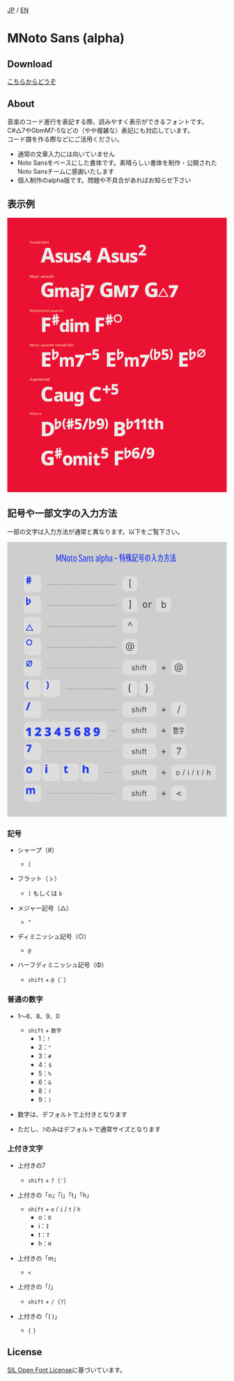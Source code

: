 [JP](README.md) / [EN](README-EN.md)

# MNoto Sans (alpha)

## Download

[こちらからどうぞ](font)

## About

音楽のコード進行を表記する際、読みやすく表示ができるフォントです。  
C#△7やGbmM7-5などの（やや複雑な）表記にも対応しています。  
コード譜を作る際などにご活用ください。

* 通常の文章入力には向いていません
* Noto Sansをベースにした書体です。素晴らしい書体を制作・公開されたNoto Sansチームに感謝いたします
* 個人制作のalpha版です。問題や不具合があればお知らせ下さい

## 表示例
<img width="700" alt="Image" src=./img/MNSa_3.png />

## 記号や一部文字の入力方法

一部の文字は入力方法が通常と異なります。以下をご覧下さい。

<img width="700" alt="Image" src=./img/MNSa_image.png />

### 記号
* シャープ（#）
  - `[`

* フラット（♭）
  - `]` もしくは `b`
* メジャー記号（△）
  - `^`
* ディミニッシュ記号（○）
  - `@`
* ハーフディミニッシュ記号（Φ）
  - `shift` + `@`（`` ` ``）

### 普通の数字
* 1〜6、8、9、0
  - `shift` + `数字`
    - 1：`!`
    - 2：`"`
    - 3：`#`
    - 4：`$`
    - 5：`%`
    - 6：`&`
    - 8：`(`
    - 9：`)`

* 数字は、デフォルトで上付きとなります
* ただし、`7`のみはデフォルトで通常サイズとなります

### 上付き文字
* 上付きの7
  - `shift` + `7`（`'`）

* 上付きの「o」「i」「t」「h」
  - `shift` + `o` / `i` / `t` / `h`
    - o：`O`
    - i：`I`
    - t：`T`
    - h：`H`
* 上付きの「m」
  - `<`
* 上付きの「/」
  - `shift` + `/`（`?`）
* 上付きの「( )」
  - `{` `}`

## License

[SIL Open Font License](https://scripts.sil.org/cms/scripts/page.php?site_id=nrsi&id=OFL)に基づいています。
